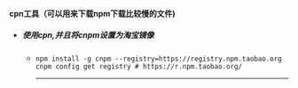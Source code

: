 #### cpn工具（可以用来下载npm下载比较慢的文件)

- ##### 使用cpn,并且将cnpm设置为淘宝镜像

  - ```
    npm install -g cnpm --registry=https://registry.npm.taobao.org
    cnpm config get registry # https://r.npm.taobao.org/
    ```

    ****

